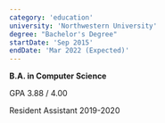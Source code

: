 ```yaml
---
category: 'education'
university: 'Northwestern University'
degree: "Bachelor's Degree"
startDate: 'Sep 2015'
endDate: 'Mar 2022 (Expected)'
---
```


**B.A. in Computer Science**

GPA 3.88 / 4.00

Resident Assistant 2019-2020
